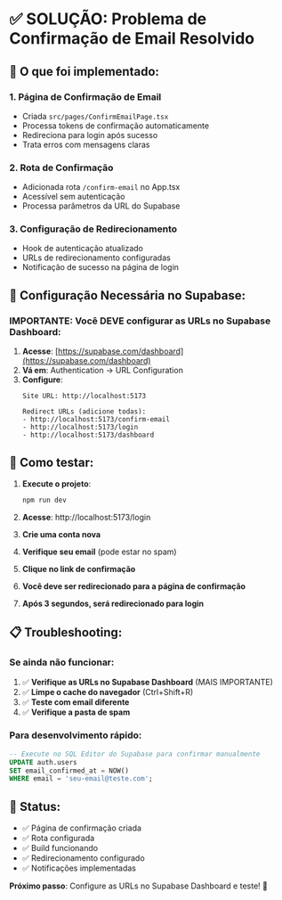# ✅ SOLUÇÃO: Problema de Confirmação de Email Resolvido

## 🎯 O que foi implementado:

### 1. **Página de Confirmação de Email**
- Criada `src/pages/ConfirmEmailPage.tsx`
- Processa tokens de confirmação automaticamente
- Redireciona para login após sucesso
- Trata erros com mensagens claras

### 2. **Rota de Confirmação**
- Adicionada rota `/confirm-email` no App.tsx
- Acessível sem autenticação
- Processa parâmetros da URL do Supabase

### 3. **Configuração de Redirecionamento**
- Hook de autenticação atualizado
- URLs de redirecionamento configuradas
- Notificação de sucesso na página de login

## 🔧 Configuração Necessária no Supabase:

### **IMPORTANTE**: Você DEVE configurar as URLs no Supabase Dashboard:

1. **Acesse**: [https://supabase.com/dashboard](https://supabase.com/dashboard)
2. **Vá em**: Authentication → URL Configuration
3. **Configure**:
   ```
   Site URL: http://localhost:5173
   
   Redirect URLs (adicione todas):
   - http://localhost:5173/confirm-email
   - http://localhost:5173/login
   - http://localhost:5173/dashboard
   ```

## 🚀 Como testar:

1. **Execute o projeto**:
   ```bash
   npm run dev
   ```

2. **Acesse**: http://localhost:5173/login

3. **Crie uma conta nova**

4. **Verifique seu email** (pode estar no spam)

5. **Clique no link de confirmação**

6. **Você deve ser redirecionado para a página de confirmação**

7. **Após 3 segundos, será redirecionado para login**

## 📋 Troubleshooting:

### Se ainda não funcionar:

1. ✅ **Verifique as URLs no Supabase Dashboard** (MAIS IMPORTANTE)
2. ✅ **Limpe o cache do navegador** (Ctrl+Shift+R)
3. ✅ **Teste com email diferente**
4. ✅ **Verifique a pasta de spam**

### Para desenvolvimento rápido:
```sql
-- Execute no SQL Editor do Supabase para confirmar manualmente
UPDATE auth.users 
SET email_confirmed_at = NOW() 
WHERE email = 'seu-email@teste.com';
```

## 🎉 Status:
- ✅ Página de confirmação criada
- ✅ Rota configurada
- ✅ Build funcionando
- ✅ Redirecionamento configurado
- ✅ Notificações implementadas

**Próximo passo**: Configure as URLs no Supabase Dashboard e teste! 🚀